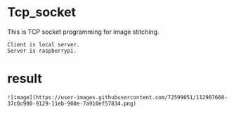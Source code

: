 # Tcp_socket

   This is TCP socket programming for image stitching.
    
    Client is local server. 
    Server is raspberrypi. 
  
# result
    
    ![image](https://user-images.githubusercontent.com/72599051/112907668-37c0c900-9129-11eb-908e-7a910ef57834.png)

  

